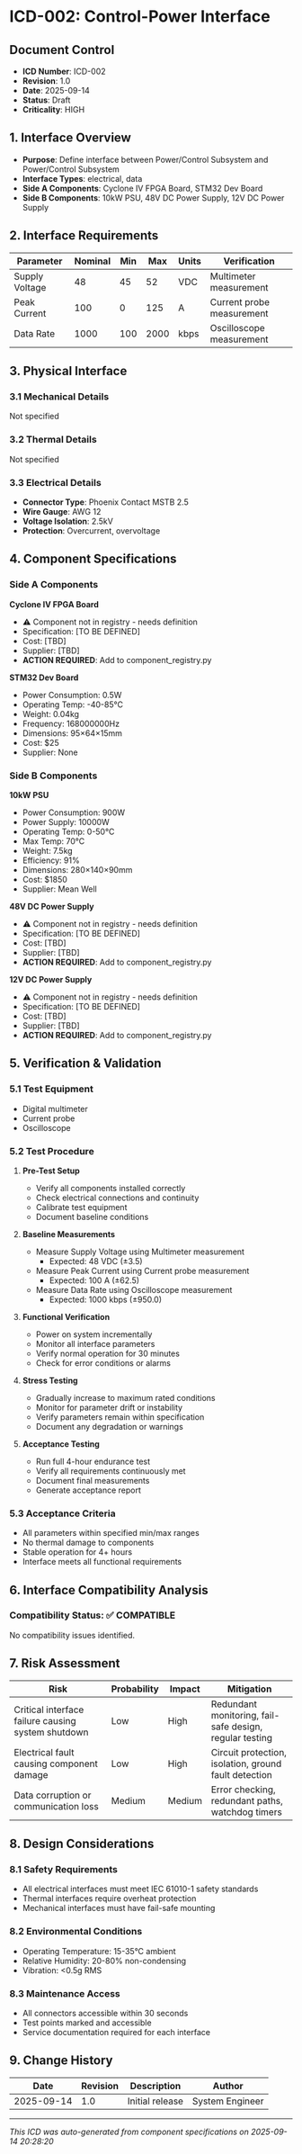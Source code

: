 # ICD-002: Control-Power Interface

## Document Control
- **ICD Number**: ICD-002
- **Revision**: 1.0
- **Date**: 2025-09-14
- **Status**: Draft
- **Criticality**: HIGH

## 1. Interface Overview
- **Purpose**: Define interface between Power/Control Subsystem and Power/Control Subsystem
- **Interface Types**: electrical, data
- **Side A Components**: Cyclone IV FPGA Board, STM32 Dev Board
- **Side B Components**: 10kW PSU, 48V DC Power Supply, 12V DC Power Supply

## 2. Interface Requirements

| Parameter | Nominal | Min | Max | Units | Verification |
|-----------|---------|-----|-----|-------|--------------|
| Supply Voltage | 48 | 45 | 52 | VDC | Multimeter measurement |
| Peak Current | 100 | 0 | 125 | A | Current probe measurement |
| Data Rate | 1000 | 100 | 2000 | kbps | Oscilloscope measurement |

## 3. Physical Interface

### 3.1 Mechanical Details
Not specified

### 3.2 Thermal Details
Not specified

### 3.3 Electrical Details
- **Connector Type**: Phoenix Contact MSTB 2.5
- **Wire Gauge**: AWG 12
- **Voltage Isolation**: 2.5kV
- **Protection**: Overcurrent, overvoltage

## 4. Component Specifications

### Side A Components
**Cyclone IV FPGA Board**
- ⚠️ Component not in registry - needs definition
- Specification: [TO BE DEFINED]
- Cost: [TBD]
- Supplier: [TBD]
- **ACTION REQUIRED**: Add to component_registry.py

**STM32 Dev Board**
- Power Consumption: 0.5W
- Operating Temp: -40-85°C
- Weight: 0.04kg
- Frequency: 168000000Hz
- Dimensions: 95×64×15mm
- Cost: $25
- Supplier: None


### Side B Components
**10kW PSU**
- Power Consumption: 900W
- Power Supply: 10000W
- Operating Temp: 0-50°C
- Max Temp: 70°C
- Weight: 7.5kg
- Efficiency: 91%
- Dimensions: 280×140×90mm
- Cost: $1850
- Supplier: Mean Well

**48V DC Power Supply**
- ⚠️ Component not in registry - needs definition
- Specification: [TO BE DEFINED]
- Cost: [TBD]
- Supplier: [TBD]
- **ACTION REQUIRED**: Add to component_registry.py

**12V DC Power Supply**
- ⚠️ Component not in registry - needs definition
- Specification: [TO BE DEFINED]
- Cost: [TBD]
- Supplier: [TBD]
- **ACTION REQUIRED**: Add to component_registry.py


## 5. Verification & Validation

### 5.1 Test Equipment
- Digital multimeter
- Current probe
- Oscilloscope

### 5.2 Test Procedure
1. **Pre-Test Setup**
   - Verify all components installed correctly
   - Check electrical connections and continuity
   - Calibrate test equipment
   - Document baseline conditions

2. **Baseline Measurements**
   - Measure Supply Voltage using Multimeter measurement
     * Expected: 48 VDC (±3.5)
   - Measure Peak Current using Current probe measurement
     * Expected: 100 A (±62.5)
   - Measure Data Rate using Oscilloscope measurement
     * Expected: 1000 kbps (±950.0)

3. **Functional Verification**
   - Power on system incrementally
   - Monitor all interface parameters
   - Verify normal operation for 30 minutes
   - Check for error conditions or alarms

4. **Stress Testing**
   - Gradually increase to maximum rated conditions
   - Monitor for parameter drift or instability
   - Verify parameters remain within specification
   - Document any degradation or warnings

5. **Acceptance Testing**
   - Run full 4-hour endurance test
   - Verify all requirements continuously met
   - Document final measurements
   - Generate acceptance report

### 5.3 Acceptance Criteria
- All parameters within specified min/max ranges
- No thermal damage to components
- Stable operation for 4+ hours
- Interface meets all functional requirements

## 6. Interface Compatibility Analysis
### Compatibility Status: ✅ COMPATIBLE

No compatibility issues identified.


## 7. Risk Assessment
| Risk | Probability | Impact | Mitigation |
|------|-------------|--------|------------|
| Critical interface failure causing system shutdown | Low | High | Redundant monitoring, fail-safe design, regular testing |
| Electrical fault causing component damage | Low | High | Circuit protection, isolation, ground fault detection |
| Data corruption or communication loss | Medium | Medium | Error checking, redundant paths, watchdog timers |


## 8. Design Considerations

### 8.1 Safety Requirements
- All electrical interfaces must meet IEC 61010-1 safety standards
- Thermal interfaces require overheat protection
- Mechanical interfaces must have fail-safe mounting

### 8.2 Environmental Conditions
- Operating Temperature: 15-35°C ambient
- Relative Humidity: 20-80% non-condensing
- Vibration: <0.5g RMS

### 8.3 Maintenance Access
- All connectors accessible within 30 seconds
- Test points marked and accessible
- Service documentation required for each interface

## 9. Change History
| Date | Revision | Description | Author |
|------|----------|-------------|--------|
| 2025-09-14 | 1.0 | Initial release | System Engineer |

---
*This ICD was auto-generated from component specifications on 2025-09-14 20:28:20*
